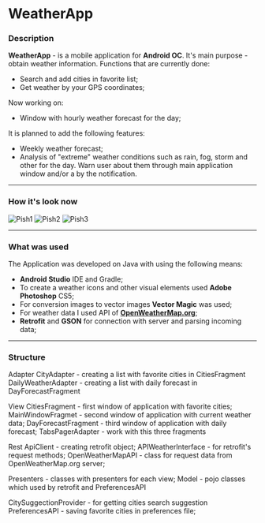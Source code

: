 # WeatherApp
### Description
**WeatherApp** - is a mobile application for **Android OC**. It's main purpose - obtain weather information. Functions that are currently done:
* Search and add cities in favorite list;
* Get weather by your GPS coordinates;

Now working on:
* Window with hourly weather forecast for the day;

It is planned to add the following features:
* Weekly weather forecast;
* Analysis of "extreme" weather conditions such as rain, fog, storm and other for the day. Warn user about them through main application window and/or a by the notification.

---

### How it's look now

![Pish1](http://haa.su/HMt/)
![Pish2](http://haa.su/HMt/)
![Pish3](http://haa.su/HMt/)

---

### What was used

The Application was developed on Java with using the following means:
* **Android Studio** IDE and Gradle;
* To create a weather icons and other visual elements used **Adobe Photoshop** CS5;
* For conversion images to vector images **Vector Magic** was used;
* For weather data I used API of **[OpenWeatherMap.org](https://openweathermap.org/api)**;
* **Retrofit** and **GSON** for connection with server and parsing incoming data;

---

### Structure
Adapter
CityAdapter - creating a list with favorite cities in CitiesFragment
DailyWeatherAdapter - creating a list with daily forecast in DayForecastFragment

View
CitiesFragment - first window of application with favorite cities;
MainWindowFragmet - second window of application with current weather data;
DayForecastFragment - third window of application with daily forecast;
TabsPagerAdapter - work with this three fragments

Rest
ApiClient - creating retrofit object;
APIWeatherInterface - for retrofit's request methods;
OpenWeatherMapAPI - class for request data from OpenWeatherMap.org server;

Presenters - classes with presenters for each view;
Model - pojo classes which used by retrofit and PreferencesAPI

CitySuggectionProvider - for getting cities search suggestion
PreferencesAPI - saving favorite cities in preferences file;

